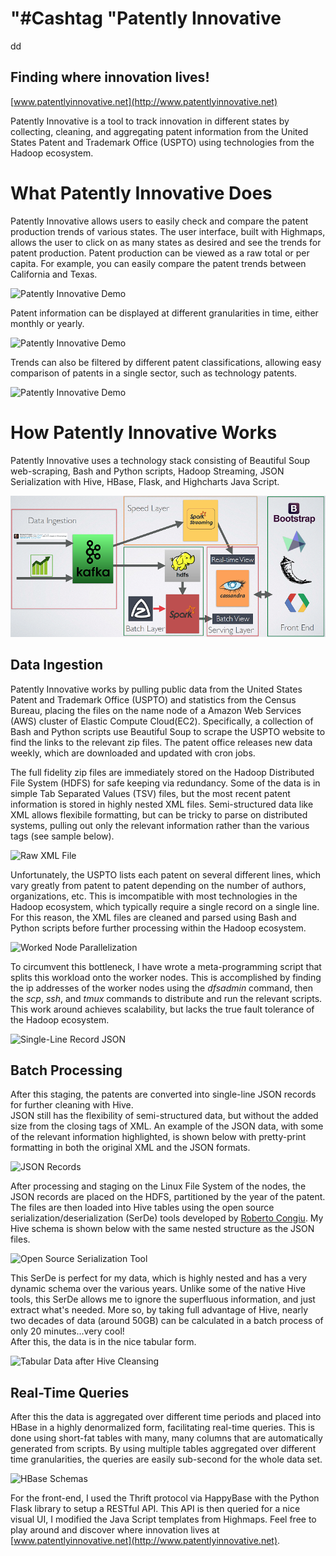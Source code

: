 "#Cashtag "Patently Innovative
======================================

dd
## Finding where innovation lives!
[www.patentlyinnovative.net](http://www.patentlyinnovative.net)

Patently Innovative is a tool to track innovation in different states 
by collecting, cleaning, and aggregating patent information from the 
United States Patent and Trademark Office (USPTO) using technologies from the
 Hadoop ecosystem.

# What Patently Innovative Does
Patently Innovative allows users to easily check and compare the patent 
production trends of various states.  The user interface, built with
Highmaps, allows the user to click on as many states as desired and
see the trends for patent production.  Patent production can be viewed 
as a raw total or per capita.  For example, you can easily compare the 
patent trends between California and Texas.

![Patently Innovative Demo](figures/demo.png)

Patent information can be displayed at different granularities in time, 
either monthly or yearly.

![Patently Innovative Demo](figures/demo-year.png)

Trends can also be filtered by different patent classifications, allowing 
easy comparison of patents in a single sector, such as technology patents.

![Patently Innovative Demo](figures/demo-tech.png)

# How Patently Innovative Works
Patently Innovative uses a technology stack consisting of Beautiful Soup web-scraping, 
Bash and Python
 scripts, Hadoop Streaming, JSON Serialization with Hive, HBase, Flask, and Highcharts Java Script.

![Data Pipeline](figures/pipeline.png) 

## Data Ingestion
Patently Innovative works by pulling public data from the United States Patent and Trademark Office (USPTO) 
and statistics from the Census Bureau, placing the files on the name node 
of a Amazon Web Services (AWS) cluster of Elastic Compute Cloud(EC2).  Specifically, a collection of Bash and Python 
scripts use Beautiful Soup to scrape the USPTO website to find the links to 
the relevant zip files.  The patent office releases new data weekly, which are
downloaded and updated with cron jobs.
  
The full fidelity zip files are immediately stored on the Hadoop Distributed File
 System (HDFS) for safe keeping via redundancy.  Some of the data is in simple 
Tab Separated Values (TSV) files, but the most recent patent information is
stored in highly nested XML files.  Semi-structured data like XML allows flexibile 
formatting, but can be tricky to parse on distributed systems, pulling out only
 the relevant information rather than the various tags (see sample below).

![Raw XML File](figures/xml-multi.png)
 
Unfortunately, the USPTO lists each patent on several different lines, which vary
greatly from patent to patent depending on the number of authors, organizations, etc.  This is imcompatible with most
 technologies in the Hadoop ecosystem, which typically require a single record 
on a single line.  For this reason, the XML files are cleaned and parsed using 
Bash and Python scripts before further processing within the Hadoop ecosystem.

![Worked Node Parallelization](figures/parallel.png)
  
To circumvent this bottleneck, I have wrote a meta-programming script that splits this workload 
onto the worker nodes.  This is accomplished by finding the ip addresses of the 
worker nodes using the *dfsadmin* command, then the *scp*, *ssh*, and *tmux* commands to distribute and run the 
relevant scripts.  This work around achieves scalability, but lacks the true fault
 tolerance of the Hadoop ecosystem.  

![Single-Line Record JSON](figures/single-json.png)

## Batch Processing

After this staging, the patents are converted into single-line JSON records for further cleaning with Hive.  
JSON still has the flexibility of semi-structured data, but without the added size 
from the closing tags of XML.  An example of the JSON data, with some of the 
relevant information highlighted, is shown below with pretty-print formatting in both the 
original XML and the JSON formats.

![JSON Records](figures/json.png)

After processing and staging on the Linux File System of the nodes, the JSON 
records are placed on the HDFS, partitioned by the year of the patent.  The files 
are then loaded into Hive tables using the open source serialization/deserialization (SerDe) 
tools developed by [Roberto Congiu](https://github.com/rcongiu/Hive-JSON-Serde).  My Hive 
schema is shown below with the same nested structure as the JSON files.

![Open Source Serialization Tool](figures/serde.png)

This SerDe is perfect for my data, which is highly nested and has a very dynamic schema over the various 
years.  Unlike some of the native Hive tools, this SerDe allows me to ignore the 
superfluous information, and just extract what's needed.  More so, by taking full 
advantage of Hive, nearly two decades of data (around 50GB) can be calculated in a batch process of only 20 minutes...very cool!  
After this, the data is in the nice tabular form.

![Tabular Data after Hive Cleansing](figures/tabular.png)

## Real-Time Queries

After this the data is aggregated over different time periods and placed into HBase in a highly denormalized form, facilitating
 real-time queries. This is done using short-fat tables with many, many columns that are automatically generated from scripts. 
By using multiple tables aggregated over different time granularities, the queries are easily sub-second for the whole data set.

![HBase Schemas](figures/hbase-schema.png) 

For the front-end, I used the Thrift protocol via HappyBase with the Python Flask 
 library to setup a RESTful API.  This API is then queried for a nice visual UI, I modified 
the Java Script templates from Highmaps.  Feel free to play around and discover where innovation lives at 
[www.patentlyinnovative.net](http://www.patentlyinnovative.net).



